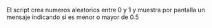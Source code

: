 El script crea numeros aleatorios entre 0 y 1 y muestra por pantalla un mensaje indicando si es menor o mayor de 0.5
